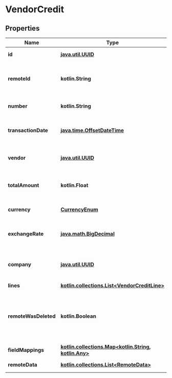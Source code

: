 
# VendorCredit

## Properties
Name | Type | Description | Notes
------------ | ------------- | ------------- | -------------
**id** | [**java.util.UUID**](java.util.UUID.md) |  |  [optional] [readonly]
**remoteId** | **kotlin.String** | The third-party API ID of the matching object. |  [optional]
**number** | **kotlin.String** | The vendor credit&#39;s number. |  [optional]
**transactionDate** | [**java.time.OffsetDateTime**](java.time.OffsetDateTime.md) | The vendor credit&#39;s transaction date. |  [optional]
**vendor** | [**java.util.UUID**](java.util.UUID.md) | The vendor that owes the gift or refund. |  [optional]
**totalAmount** | **kotlin.Float** | The vendor credit&#39;s total amount. |  [optional]
**currency** | [**CurrencyEnum**](CurrencyEnum.md) | The vendor credit&#39;s currency. |  [optional]
**exchangeRate** | [**java.math.BigDecimal**](java.math.BigDecimal.md) | The vendor credit&#39;s exchange rate. |  [optional]
**company** | [**java.util.UUID**](java.util.UUID.md) | The company the vendor credit belongs to. |  [optional]
**lines** | [**kotlin.collections.List&lt;VendorCreditLine&gt;**](VendorCreditLine.md) |  |  [optional]
**remoteWasDeleted** | **kotlin.Boolean** | Indicates whether or not this object has been deleted by third party webhooks. |  [optional] [readonly]
**fieldMappings** | [**kotlin.collections.Map&lt;kotlin.String, kotlin.Any&gt;**](kotlin.Any.md) |  |  [optional] [readonly]
**remoteData** | [**kotlin.collections.List&lt;RemoteData&gt;**](RemoteData.md) |  |  [optional] [readonly]



